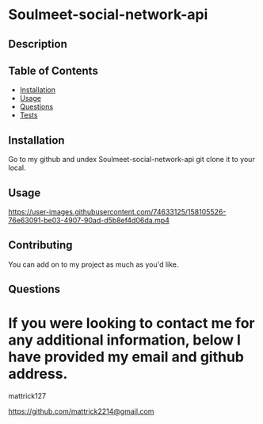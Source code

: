 # Soulmeet-social-network-api

## Description


## Table of Contents

* [Installation](#installation)
* [Usage](#usage)
* [Questions](#questions)
* [Tests](#tests)

## Installation

Go to my github and undex Soulmeet-social-network-api git clone it to your local.

## Usage


https://user-images.githubusercontent.com/74633125/158105526-76e63091-be03-4907-90ad-d5b8ef4d06da.mp4




## Contributing

You can add on to my project as much as you'd like.

## Questions


# If you were looking to contact me for any additional information, below I have provided my email and github address.

mattrick127

https://github.com/mattrick2214@gmail.com
